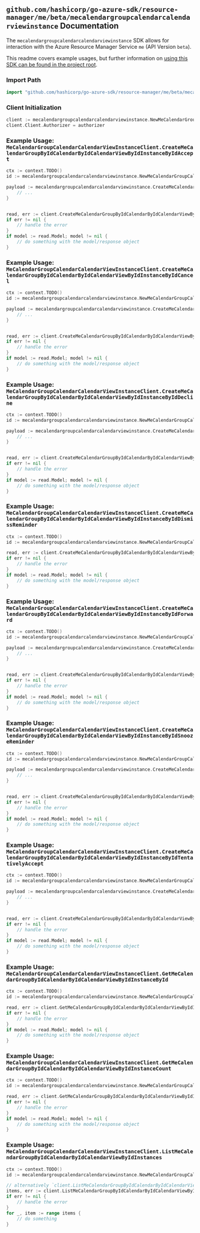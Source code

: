 
## `github.com/hashicorp/go-azure-sdk/resource-manager/me/beta/mecalendargroupcalendarcalendarviewinstance` Documentation

The `mecalendargroupcalendarcalendarviewinstance` SDK allows for interaction with the Azure Resource Manager Service `me` (API Version `beta`).

This readme covers example usages, but further information on [using this SDK can be found in the project root](https://github.com/hashicorp/go-azure-sdk/tree/main/docs).

### Import Path

```go
import "github.com/hashicorp/go-azure-sdk/resource-manager/me/beta/mecalendargroupcalendarcalendarviewinstance"
```


### Client Initialization

```go
client := mecalendargroupcalendarcalendarviewinstance.NewMeCalendarGroupCalendarCalendarViewInstanceClientWithBaseURI("https://management.azure.com")
client.Client.Authorizer = authorizer
```


### Example Usage: `MeCalendarGroupCalendarCalendarViewInstanceClient.CreateMeCalendarGroupByIdCalendarByIdCalendarViewByIdInstanceByIdAccept`

```go
ctx := context.TODO()
id := mecalendargroupcalendarcalendarviewinstance.NewMeCalendarGroupCalendarCalendarViewInstanceID("calendarGroupIdValue", "calendarIdValue", "eventIdValue", "eventId1Value")

payload := mecalendargroupcalendarcalendarviewinstance.CreateMeCalendarGroupByIdCalendarByIdCalendarViewByIdInstanceByIdAcceptRequest{
	// ...
}


read, err := client.CreateMeCalendarGroupByIdCalendarByIdCalendarViewByIdInstanceByIdAccept(ctx, id, payload)
if err != nil {
	// handle the error
}
if model := read.Model; model != nil {
	// do something with the model/response object
}
```


### Example Usage: `MeCalendarGroupCalendarCalendarViewInstanceClient.CreateMeCalendarGroupByIdCalendarByIdCalendarViewByIdInstanceByIdCancel`

```go
ctx := context.TODO()
id := mecalendargroupcalendarcalendarviewinstance.NewMeCalendarGroupCalendarCalendarViewInstanceID("calendarGroupIdValue", "calendarIdValue", "eventIdValue", "eventId1Value")

payload := mecalendargroupcalendarcalendarviewinstance.CreateMeCalendarGroupByIdCalendarByIdCalendarViewByIdInstanceByIdCancelRequest{
	// ...
}


read, err := client.CreateMeCalendarGroupByIdCalendarByIdCalendarViewByIdInstanceByIdCancel(ctx, id, payload)
if err != nil {
	// handle the error
}
if model := read.Model; model != nil {
	// do something with the model/response object
}
```


### Example Usage: `MeCalendarGroupCalendarCalendarViewInstanceClient.CreateMeCalendarGroupByIdCalendarByIdCalendarViewByIdInstanceByIdDecline`

```go
ctx := context.TODO()
id := mecalendargroupcalendarcalendarviewinstance.NewMeCalendarGroupCalendarCalendarViewInstanceID("calendarGroupIdValue", "calendarIdValue", "eventIdValue", "eventId1Value")

payload := mecalendargroupcalendarcalendarviewinstance.CreateMeCalendarGroupByIdCalendarByIdCalendarViewByIdInstanceByIdDeclineRequest{
	// ...
}


read, err := client.CreateMeCalendarGroupByIdCalendarByIdCalendarViewByIdInstanceByIdDecline(ctx, id, payload)
if err != nil {
	// handle the error
}
if model := read.Model; model != nil {
	// do something with the model/response object
}
```


### Example Usage: `MeCalendarGroupCalendarCalendarViewInstanceClient.CreateMeCalendarGroupByIdCalendarByIdCalendarViewByIdInstanceByIdDismissReminder`

```go
ctx := context.TODO()
id := mecalendargroupcalendarcalendarviewinstance.NewMeCalendarGroupCalendarCalendarViewInstanceID("calendarGroupIdValue", "calendarIdValue", "eventIdValue", "eventId1Value")

read, err := client.CreateMeCalendarGroupByIdCalendarByIdCalendarViewByIdInstanceByIdDismissReminder(ctx, id)
if err != nil {
	// handle the error
}
if model := read.Model; model != nil {
	// do something with the model/response object
}
```


### Example Usage: `MeCalendarGroupCalendarCalendarViewInstanceClient.CreateMeCalendarGroupByIdCalendarByIdCalendarViewByIdInstanceByIdForward`

```go
ctx := context.TODO()
id := mecalendargroupcalendarcalendarviewinstance.NewMeCalendarGroupCalendarCalendarViewInstanceID("calendarGroupIdValue", "calendarIdValue", "eventIdValue", "eventId1Value")

payload := mecalendargroupcalendarcalendarviewinstance.CreateMeCalendarGroupByIdCalendarByIdCalendarViewByIdInstanceByIdForwardRequest{
	// ...
}


read, err := client.CreateMeCalendarGroupByIdCalendarByIdCalendarViewByIdInstanceByIdForward(ctx, id, payload)
if err != nil {
	// handle the error
}
if model := read.Model; model != nil {
	// do something with the model/response object
}
```


### Example Usage: `MeCalendarGroupCalendarCalendarViewInstanceClient.CreateMeCalendarGroupByIdCalendarByIdCalendarViewByIdInstanceByIdSnoozeReminder`

```go
ctx := context.TODO()
id := mecalendargroupcalendarcalendarviewinstance.NewMeCalendarGroupCalendarCalendarViewInstanceID("calendarGroupIdValue", "calendarIdValue", "eventIdValue", "eventId1Value")

payload := mecalendargroupcalendarcalendarviewinstance.CreateMeCalendarGroupByIdCalendarByIdCalendarViewByIdInstanceByIdSnoozeReminderRequest{
	// ...
}


read, err := client.CreateMeCalendarGroupByIdCalendarByIdCalendarViewByIdInstanceByIdSnoozeReminder(ctx, id, payload)
if err != nil {
	// handle the error
}
if model := read.Model; model != nil {
	// do something with the model/response object
}
```


### Example Usage: `MeCalendarGroupCalendarCalendarViewInstanceClient.CreateMeCalendarGroupByIdCalendarByIdCalendarViewByIdInstanceByIdTentativelyAccept`

```go
ctx := context.TODO()
id := mecalendargroupcalendarcalendarviewinstance.NewMeCalendarGroupCalendarCalendarViewInstanceID("calendarGroupIdValue", "calendarIdValue", "eventIdValue", "eventId1Value")

payload := mecalendargroupcalendarcalendarviewinstance.CreateMeCalendarGroupByIdCalendarByIdCalendarViewByIdInstanceByIdTentativelyAcceptRequest{
	// ...
}


read, err := client.CreateMeCalendarGroupByIdCalendarByIdCalendarViewByIdInstanceByIdTentativelyAccept(ctx, id, payload)
if err != nil {
	// handle the error
}
if model := read.Model; model != nil {
	// do something with the model/response object
}
```


### Example Usage: `MeCalendarGroupCalendarCalendarViewInstanceClient.GetMeCalendarGroupByIdCalendarByIdCalendarViewByIdInstanceById`

```go
ctx := context.TODO()
id := mecalendargroupcalendarcalendarviewinstance.NewMeCalendarGroupCalendarCalendarViewInstanceID("calendarGroupIdValue", "calendarIdValue", "eventIdValue", "eventId1Value")

read, err := client.GetMeCalendarGroupByIdCalendarByIdCalendarViewByIdInstanceById(ctx, id)
if err != nil {
	// handle the error
}
if model := read.Model; model != nil {
	// do something with the model/response object
}
```


### Example Usage: `MeCalendarGroupCalendarCalendarViewInstanceClient.GetMeCalendarGroupByIdCalendarByIdCalendarViewByIdInstanceCount`

```go
ctx := context.TODO()
id := mecalendargroupcalendarcalendarviewinstance.NewMeCalendarGroupCalendarCalendarViewID("calendarGroupIdValue", "calendarIdValue", "eventIdValue")

read, err := client.GetMeCalendarGroupByIdCalendarByIdCalendarViewByIdInstanceCount(ctx, id)
if err != nil {
	// handle the error
}
if model := read.Model; model != nil {
	// do something with the model/response object
}
```


### Example Usage: `MeCalendarGroupCalendarCalendarViewInstanceClient.ListMeCalendarGroupByIdCalendarByIdCalendarViewByIdInstances`

```go
ctx := context.TODO()
id := mecalendargroupcalendarcalendarviewinstance.NewMeCalendarGroupCalendarCalendarViewID("calendarGroupIdValue", "calendarIdValue", "eventIdValue")

// alternatively `client.ListMeCalendarGroupByIdCalendarByIdCalendarViewByIdInstances(ctx, id)` can be used to do batched pagination
items, err := client.ListMeCalendarGroupByIdCalendarByIdCalendarViewByIdInstancesComplete(ctx, id)
if err != nil {
	// handle the error
}
for _, item := range items {
	// do something
}
```
